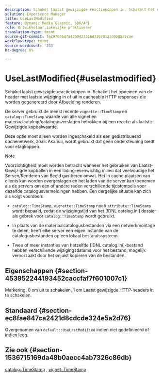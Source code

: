 ```yaml
---
description: Schakel laatst gewijzigde reactiekoppen in. Schakelt het opnemen van de header met laatste wijziging in of uit in cacheable HTTP responses die worden gegenereerd door Afbeelding renderen.
solution: Experience Manager
title: UseLastModified
feature: Dynamic Media Classic, SDK/API
role: Ontwikkelaar,zakelijke praktiserer
translation-type: tm+mt
source-git-commit: f6c97606d7a4209427316d7367013ad9585a5cae
workflow-type: tm+mt
source-wordcount: '233'
ht-degree: 0%

---
```



# UseLastModified{#uselastmodified}

Schakel laatst gewijzigde reactiekoppen in. Schakelt het opnemen van de header met laatste wijziging in of uit in cacheable HTTP responses die worden gegenereerd door Afbeelding renderen.

De server gebruikt de meest recente `vignette::TimeStamp` en `catalog::TimeStamp` waarde van alle vignet en materiaalcatalogi/catalogusverslagen betrokken bij een reactie als laatste-Gewijzigde kopbalwaarde.

Deze optie moet alleen worden ingeschakeld als een gedistribueerd cachenetwerk, zoals Akamai, wordt gebruikt dat geen ondersteuning biedt voor etagkoppen.

>[!NOTE]
>
>Voorzichtigheid moet worden betracht wanneer het gebruiken van Laatst-Gewijzigde kopballen in een lading-evenwichtig milieu dat veelvoudige het Serven/Renderen van Beeld gastheren omvat. Het in cache plaatsen van clients kan worden overgeslagen en het laden van de server kan toenemen als de servers om een of andere reden verschillende tijdstempels voor dezelfde catalogusvermeldingen hebben. Een dergelijke situatie kan zich als volgt voordoen:

* `catalog::TimeStamp`, `vignette::TimeStamp` noch `attribute::TimeStamp` wordt bepaald, zodat de wijzigingstijd van het [!DNL catalog.ini] dossier als gebrek voor `catalog::TimeStamp` wordt gebruikt.

* In plaats van de materiaalcatalogusbestanden via een netwerkmontage te delen, heeft elke server een eigen instantie van de catalogusbestanden op een lokaal bestandssysteem.
* Twee of meer instanties van hetzelfde [!DNL catalog.ini]-bestand hebben verschillende wijzigingsdatums voor het bestand, mogelijk veroorzaakt door het onjuist kopiëren van de bestanden.

## Eigenschappen {#section-453952244193452caccfaf7f601007c1}

Markering. 0 om uit te schakelen, 1 om Laatst gewijzigde HTTP-headers in te schakelen.

## Standaard {#section-ec8fae847ca2421d8cdcde324e5a2d76}

Overgenomen van `default::UseLastModified` indien niet gedefinieerd of indien leeg.

## Zie ook {#section-1536715169da48b0aecc4ab7326c86db}

[catalog::TimeStamp](../../../../../ir-api/material-cat/image-rendering-api-ref/c-ir-material-catalog/c-ir-material-data-reference/r-ir-timestamp-dataref.md#reference-6daf7973dc4f4b4e9e8165756db7c319) ,  [vignet::TimeStamp](../../../../../ir-api/material-cat/image-rendering-api-ref/c-ir-material-catalog/c-ir-vignette-map-reference/r-ir-timestamp-vignette.md#reference-d57cdd40a6a645d199dbb1d56cc85bc1)
